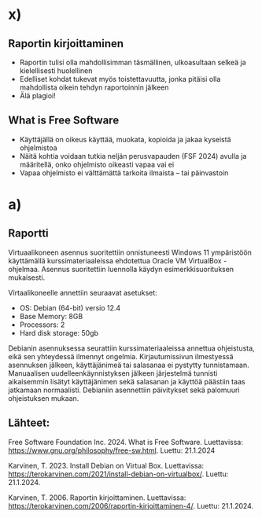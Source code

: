 # x)
## Raportin kirjoittaminen
-	Raportin tulisi olla mahdollisimman täsmällinen, ulkoasultaan selkeä ja kielellisesti huolellinen
-	Edelliset kohdat tukevat myös toistettavuutta, jonka pitäisi olla mahdollista oikein tehdyn raportoinnin jälkeen
-	Älä plagioi!
## What is Free Software
-	Käyttäjällä on oikeus käyttää, muokata, kopioida ja jakaa kyseistä ohjelmistoa
-	Näitä kohtia voidaan tutkia neljän perusvapauden (FSF 2024) avulla ja määritellä, onko ohjelmisto oikeasti vapaa vai ei
-	Vapaa ohjelmisto ei välttämättä tarkoita ilmaista – tai päinvastoin

# a)
## Raportti
Virtuaalikoneen asennus suoritettiin onnistuneesti Windows 11 ympäristöön käyttämällä kurssimateriaaleissa ehdotettua Oracle VM VirtualBox -ohjelmaa. Asennus suoritettiin luennolla käydyn esimerkkisuorituksen mukaisesti.

Virtaalikoneelle annettiin seuraavat asetukset:
-	OS: Debian (64-bit) versio 12.4
-	Base Memory: 8GB
-	Processors: 2
-	Hard disk storage: 50gb

Debianin asennuksessa seurattiin kurssimateriaaleissa annettua ohjeistusta, eikä sen yhteydessä ilmennyt ongelmia. Kirjautumissivun ilmestyessä asennuksen jälkeen, käyttäjänimeä tai salasanaa ei pystytty tunnistamaan. Manuaalisen uudelleenkäynnistyksen jälkeen järjestelmä tunnisti aikaisemmin lisätyt käyttäjänimen sekä salasanan ja käyttöä päästiin taas jatkamaan normaalisti. Debianiin asennettiin päivitykset sekä palomuuri ohjeistuksen mukaan.

## Lähteet:
Free Software Foundation Inc. 2024. What is Free Software. Luettavissa: https://www.gnu.org/philosophy/free-sw.html. Luettu: 21.1.2024

Karvinen, T. 2023. Install Debian on Virtual Box. Luettavissa: https://terokarvinen.com/2021/install-debian-on-virtualbox/. Luettu: 21.1.2024.

Karvinen, T. 2006. Raportin kirjoittaminen. Luettavissa: https://terokarvinen.com/2006/raportin-kirjoittaminen-4/. Luettu: 21.1.2024.
